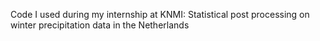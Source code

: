 Code I used during my internship at KNMI: Statistical post processing on winter precipitation data in the Netherlands
